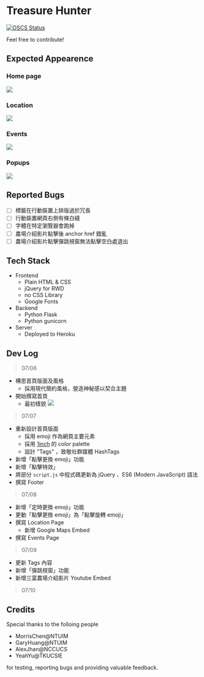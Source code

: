 # Treasure Hunter

[![OSCS Status](https://www.oscs1024.com/platform/badge/ruby0322/TreasureHunterWebsite.svg?size=small)](https://www.oscs1024.com/project/ruby0322/TreasureHunterWebsite?ref=badge_small)

Feel free to contribute!

## Expected Appearence

### Home page

![](https://media.discordapp.net/attachments/893439505988743178/995222997482868736/unknown.png?width=1758&height=1001)

### Location

![](https://media.discordapp.net/attachments/893439505988743178/995024589283409960/unknown.png?width=1758&height=1001)

### Events

![](https://media.discordapp.net/attachments/893439505988743178/995024909619167262/unknown.png?width=1758&height=1001)

### Popups

![](https://media.discordapp.net/attachments/893439505988743178/995223155377438840/unknown.png?width=1758&height=1001)

## Reported Bugs

- [ ] 標籤在行動裝置上排版過於冗長
- [ ] 行動裝置網頁右側有條白縫
- [ ] 字體在特定瀏覽器會跑掉
- [ ] 農場介紹影片點擊後 anchor href 錯亂
- [ ] 農場介紹影片點擊彈跳視窗無法點擊空白處退出

## Tech Stack

- Frontend
    - Plain HTML & CSS
    - jQuery for RWD
    - no CSS Library
    - Google Fonts
- Backend
    - Python Flask
    - Python gunicorn
- Server
    - Deployed to Heroku

## Dev Log

> 07/06
- 構思首頁版面及風格
    - 採用現代簡約風格，營造神秘感以契合主題
- 開始撰寫首頁
    - 最初樣貌
    ![](https://media.discordapp.net/attachments/893439505988743178/994270030164410408/unknown.png?width=1758&height=1001)
> 07/07
- 重新設計首頁版面
    - 採用 emoji 作為網頁主要元素
    - 採用 [1inch](https://app.1inch.io/#/1/swap/WETH/DAI) 的 color palette
    - 設計 "Tags" ，致敬社群媒體 HashTags
- 新增「點擊更換 emoji」功能
- 新增「點擊特效」
- 將部分 `script.js` 中程式碼更新為 jQuery 、ES6 (Modern JavaScript) 語法
- 撰寫 Footer

> 07/08
 
- 新增「定時更換 emoji」功能
- 更動「點擊更換 emoji」為「點擊旋轉 emoji」
- 撰寫 Location Page
    - 新增 Google Maps Embed
- 撰寫 Events Page

> 07/09

- 更新 Tags 內容
- 新增「彈跳視窗」功能
- 新增三富農場介紹影片 Youtube Embed

> 07/10

## Credits

Special thanks to the folloing people

- MorrisChen@NTUIM
- GaryHuang@NTUIM
- AlexJhan@NCCUCS
- YeahYu@TKUCSIE

for testing, reporting bugs and providing valuable feedback.